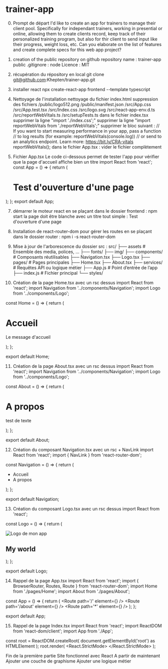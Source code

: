 # trainer-app

0. Prompt de départ
I'd like to create an app for trainers to manage their client pool. Specifically for independant trainers, working in presential or online, allowing them to create clients record, keep track of their personalized training program, but also for thir client to send input like their progress, weight loss, etc. Can you elaborate on the list of features and create complete specs for this web app project?

2. creation of the public repository on github
   repository name : trainer-app
   public
   .gitignore : node
   Licence : MIT

3. récupération du répository en local
   git clone git@github.com:Khepten/trainer-app.git

4. installer react
   npx create-react-app frontend --template typescript

5. Nettoyage de l'installation
   nettoyage du fichier index.html
   suppression des fichiers
     /public/logo512.png
     /public/manifest.json
     /src/App.css
     /src/App.test.tsx
     /src/Index.css
     /src/logo.svg
     /src/react-app-env.d.ts
     /src/reportWebVitals.ts
     /src/setupTests.ts
   dans le fichier index.tsx
     supprimer la ligne "import './index.css';"
     supprimer la ligne "import reportWebVitals from './reportWebVitals';"
     supprimer le bloc suivant :
       // If you want to start measuring performance in your app, pass a function
       // to log results (for example: reportWebVitals(console.log))
       // or send to an analytics endpoint. Learn more: https://bit.ly/CRA-vitals
       reportWebVitals();
   dans le fichier App.tsx : vider le fichier complètement

6. Fichier App.tsx
Le code ci-dessous permet de tester l'app pour vérifier que la page d'accueil affiche bien un titre
import React from 'react';
const App = () => {
  return (
    <div>
      <h1>Test d'ouverture d'une page</h1>
    </div>
  );
};
export default App;

7. démarrer le moteur react en se plaçant dans le dossier frontend : npm start
la page doit être blanche avec un titre tout simple : Test d'ouverture d'une page

8. Installation de react-router-dom pour gérer les routes
   en se plaçant dans le dossier router : npm i -s react-router-dom

9. Mise à jour de l'arborescence du dossier src : 
src/
├── assets              # Ensemble des media, polices, ...
    ├── fonts/
    ├── img/
├── components/         # Composants réutilisables
    ├── Navigation.tsx
    ├── Logo.tsx
├── pages/              # Pages principales
    ├── Home.tsx
    ├── About.tsx
├── services/           # Requêtes API ou logique métier
├── App.js              # Point d’entrée de l’app
├── index.js            # Fichier principal
└── styles/   

10. Création de la page Home.tsx avec un rsc dessus
import React from 'react';
import Navigation from '../components/Navigation';
import Logo from '../components/Logo';

const Home = () => {
    return (
        <div>
            <Logo />
            <Navigation />
            <h1>Accueil</h1>
            <p>Le message d'accueil</p>
        </div>
    );
};

export default Home;

11. Création de la page About.tsx avec un rsc dessus
import React from 'react';
import Navigation from '../components/Navigation';
import Logo from '../components/Logo';

const About = () => {
    return (
        <div>
            <Logo />
            <Navigation />
            <h1>A propos</h1>
            <p>test de texte</p>
        </div>
    );
};

export default About;

12. Création du composant Navigation.tsx avec un rsc + NavLink
import React from 'react';
import { NavLink } from 'react-router-dom';

const Navigation = () => {
    return (
        <div className='navigation'>
            <ul>
                <NavLink to="/">
                    <li>Accueil</li>
                </NavLink>
                <NavLink to="/about">
                    <li>A propos</li>
                </NavLink>
            </ul>
        </div>
    );
};

export default Navigation;

13. Création du composant Logo.tsx avec un rsc dessus
import React from 'react';

const Logo = () => {
    return (
        <div className="logo">
            <img src="logo192.png" alt="Logo de mon app" />
            <h2>My world</h2>
        </div>
    );
};

export default Logo;

14. Rappel de la page App.tsx
import React from 'react';
import { BrowserRouter, Routes, Route } from 'react-router-dom';
import Home from './pages/Home';
import About from './pages/About';


const App = () => {
  return (
    <BrowserRouter>
      <Routes>
        <Route path='/' element={<Home />} />
        <Route path='/about' element={<About />} />
        <Route path='*' element={<Home />} />
      </Routes>
    </BrowserRouter>
  );
};

export default App;

15. Rappel de la page Index.tsx
import React from 'react';
import ReactDOM from 'react-dom/client';
import App from './App';

const root = ReactDOM.createRoot(
  document.getElementById('root') as HTMLElement
);
root.render(
  <React.StrictMode>
    <App />
  </React.StrictMode>
);


Fin de la première partie
Site fonctionnel avec React 
A partir de maintenant
Ajouter une couche de graphisme
Ajouter une logique métier
